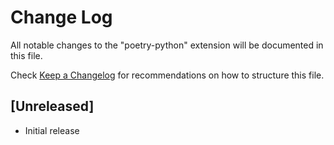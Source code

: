 # Change Log

All notable changes to the "poetry-python" extension will be documented in this file.

Check [Keep a Changelog](http://keepachangelog.com/) for recommendations on how to structure this file.

## [Unreleased]

-   Initial release
